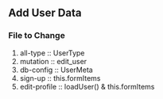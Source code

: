 ## Add User Data
### File to Change
1. all-type :: UserType
2. mutation :: edit_user
3. db-config :: UserMeta
4. sign-up :: this.formItems
5. edit-profile :: loadUser() & this.formItems